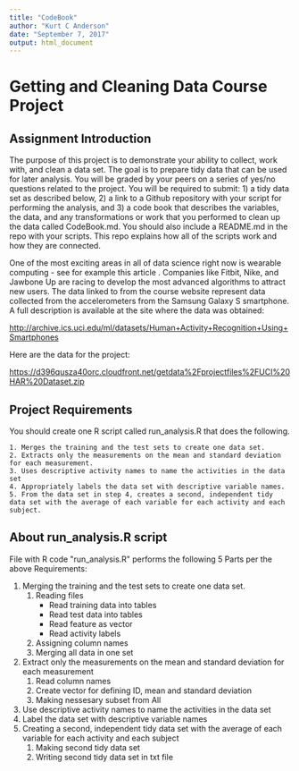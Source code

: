 ```yaml
---
title: "CodeBook"
author: "Kurt C Anderson"
date: "September 7, 2017"
output: html_document
---
```


# Getting and Cleaning Data Course Project

## Assignment Introduction

The purpose of this project is to demonstrate your ability to collect, work with, and clean a data set. The goal is to prepare tidy data that can be used for later analysis. You will be graded by your peers on a series of yes/no questions related to the project. You will be required to submit: 1) a tidy data set as described below, 2) a link to a Github repository with your script for performing the analysis, and 3) a code book that describes the variables, the data, and any transformations or work that you performed to clean up the data called CodeBook.md. You should also include a README.md in the repo with your scripts. This repo explains how all of the scripts work and how they are connected.

One of the most exciting areas in all of data science right now is wearable computing - see for example this article . Companies like Fitbit, Nike, and Jawbone Up are racing to develop the most advanced algorithms to attract new users. The data linked to from the course website represent data collected from the accelerometers from the Samsung Galaxy S smartphone. A full description is available at the site where the data was obtained:

http://archive.ics.uci.edu/ml/datasets/Human+Activity+Recognition+Using+Smartphones

Here are the data for the project:

https://d396qusza40orc.cloudfront.net/getdata%2Fprojectfiles%2FUCI%20HAR%20Dataset.zip 

## Project Requirements

You should create one R script called run_analysis.R that does the following.

    1. Merges the training and the test sets to create one data set.
    2. Extracts only the measurements on the mean and standard deviation for each measurement.
    3. Uses descriptive activity names to name the activities in the data set
    4. Appropriately labels the data set with descriptive variable names.
    5. From the data set in step 4, creates a second, independent tidy data set with the average of each variable for each activity and each subject.

## About run_analysis.R script
File with R code "run_analysis.R" performs the following 5 Parts per the above Requirements:   
1. Merging the training and the test sets to create one data set.   
   1. Reading files    
      * Read training data into tables   
      * Read test data into tables   
      * Read feature as vector   
      * Read activity labels   
   1. Assigning column names   
   1. Merging all data in one set   
1. Extract only the measurements on the mean and standard deviation for each measurement   
   1. Read column names  
   1. Create vector for defining ID, mean and standard deviation   
   1. Making nessesary subset from All   
1. Use descriptive activity names to name the activities in the data set   
1. Label the data set with descriptive variable names   
1. Creating a second, independent tidy data set with the average of each variable for each activity and each subject   
   1. Making second tidy data set   
   1. Writing second tidy data set in txt file   

